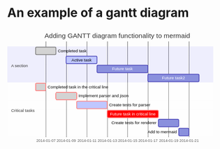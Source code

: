 # An example of a gantt diagram

<svg fill="#333" aria-labelledby="chart-title-a chart-desc-a" font-family="&quot;trebuchet ms&quot;,verdana,arial,sans-serif" font-size="16px" style="max-width:584px" viewBox="0 0 584 340">
  <g fill="none" font-family="sans-serif" font-size="10" text-anchor="middle" transform="translate(75 290)">
    <path d="M.5-255V.5h434V-255"/>
    <g stroke="#d3d3d3" opacity=".8" shape-rendering="crispEdges" transform="translate(27.5)">
      <line y2="-255" stroke="currentColor"/>
      <text y="3" fill="#333" stroke="none" dy="1em" font-family="&quot;trebuchet ms&quot;,verdana,arial,sans-serif">2014-01-07</text>
    </g>
    <g stroke="#d3d3d3" opacity=".8" shape-rendering="crispEdges" transform="translate(81.5)">
      <line y2="-255" stroke="currentColor"/>
      <text y="3" fill="#333" stroke="none" dy="1em" font-family="&quot;trebuchet ms&quot;,verdana,arial,sans-serif">2014-01-09</text>
    </g>
    <g stroke="#d3d3d3" opacity=".8" shape-rendering="crispEdges" transform="translate(136.5)">
      <line y2="-255" stroke="currentColor"/>
      <text y="3" fill="#333" stroke="none" dy="1em" font-family="&quot;trebuchet ms&quot;,verdana,arial,sans-serif">2014-01-11</text>
    </g>
    <g stroke="#d3d3d3" opacity=".8" shape-rendering="crispEdges" transform="translate(190.5)">
      <line y2="-255" stroke="currentColor"/>
      <text y="3" fill="#333" stroke="none" dy="1em" font-family="&quot;trebuchet ms&quot;,verdana,arial,sans-serif">2014-01-13</text>
    </g>
    <g stroke="#d3d3d3" opacity=".8" shape-rendering="crispEdges" transform="translate(244.5)">
      <line y2="-255" stroke="currentColor"/>
      <text y="3" fill="#333" stroke="none" dy="1em" font-family="&quot;trebuchet ms&quot;,verdana,arial,sans-serif">2014-01-15</text>
    </g>
    <g stroke="#d3d3d3" opacity=".8" shape-rendering="crispEdges" transform="translate(298.5)">
      <line y2="-255" stroke="currentColor"/>
      <text y="3" fill="#333" stroke="none" dy="1em" font-family="&quot;trebuchet ms&quot;,verdana,arial,sans-serif">2014-01-17</text>
    </g>
    <g stroke="#d3d3d3" opacity=".8" shape-rendering="crispEdges" transform="translate(353.5)">
      <line y2="-255" stroke="currentColor"/>
      <text y="3" fill="#333" stroke="none" dy="1em" font-family="&quot;trebuchet ms&quot;,verdana,arial,sans-serif">2014-01-19</text>
    </g>
    <g stroke="#d3d3d3" opacity=".8" shape-rendering="crispEdges" transform="translate(407.5)">
      <line y2="-255" stroke="currentColor"/>
      <text y="3" fill="#333" stroke="none" dy="1em" font-family="&quot;trebuchet ms&quot;,verdana,arial,sans-serif">2014-01-21</text>
    </g>
  </g>
  <rect width="546.5" height="24" y="48" fill="rgba(102,102,255,.49)" opacity=".2"/>
  <rect width="546.5" height="24" y="144" fill="#fff" opacity=".2"/>
  <rect width="546.5" height="24" y="168" fill="#fff" opacity=".2"/>
  <rect width="546.5" height="24" y="72" fill="rgba(102,102,255,.49)" opacity=".2"/>
  <rect width="546.5" height="24" y="192" fill="#fff" opacity=".2"/>
  <rect width="546.5" height="24" y="96" fill="rgba(102,102,255,.49)" opacity=".2"/>
  <rect width="546.5" height="24" y="216" fill="#fff" opacity=".2"/>
  <rect width="546.5" height="24" y="120" fill="rgba(102,102,255,.49)" opacity=".2"/>
  <rect width="546.5" height="24" y="240" fill="#fff" opacity=".2"/>
  <rect width="546.5" height="24" y="264" fill="#fff" opacity=".2"/>
  <rect width="54" height="20" x="75" y="50" fill="#d3d3d3" stroke="gray" stroke-width="2" rx="3" ry="3" transform-origin="102px 60px"/>
  <rect width="27" height="20" x="75" y="146" fill="#d3d3d3" stroke="#f88" stroke-width="2" cursor="pointer" rx="3" ry="3" shape-rendering="crispEdges" transform-origin="88.5px 156px"/>
  <rect width="55" height="20" x="129" y="170" fill="#d3d3d3" stroke="#f88" stroke-width="2" cursor="pointer" rx="3" ry="3" shape-rendering="crispEdges" transform-origin="156.5px 180px"/>
  <rect width="82" height="20" x="156" y="74" fill="#bfc7ff" stroke="#534fbc" stroke-width="2" rx="3" ry="3" transform-origin="197px 84px"/>
  <rect width="81" height="20" x="184" y="194" fill="#bfc7ff" stroke="#f88" stroke-width="2" rx="3" ry="3" transform-origin="224.5px 204px"/>
  <rect width="135" height="20" x="238" y="98" fill="#8a90dd" stroke="#534fbc" stroke-width="2" rx="3" ry="3" transform-origin="305.5px 108px"/>
  <rect width="136" height="20" x="265" y="218" fill="red" stroke="#f88" stroke-width="2" rx="3" ry="3" transform-origin="333px 228px"/>
  <rect width="136" height="20" x="373" y="122" fill="#8a90dd" stroke="#534fbc" stroke-width="2" rx="3" ry="3" transform-origin="441px 132px"/>
  <rect width="54" height="20" x="401" y="242" fill="#8a90dd" stroke="#534fbc" stroke-width="2" rx="3" ry="3" transform-origin="428px 252px"/>
  <rect width="27" height="20" x="455" y="266" fill="#8a90dd" stroke="#534fbc" stroke-width="2" rx="3" ry="3" transform-origin="468.5px 276px"/>
  <text x="134" y="63.5" fill="#000" font-family="var(--mermaid-font-family)" font-size="11" text-anchor="start">Completed task            </text>
  <text x="107" y="159.5" fill="#000" font-family="var(--mermaid-font-family)" font-size="11" text-anchor="start">Completed task in the critical line </text>
  <text x="189" y="183.5" fill="#000" font-family="var(--mermaid-font-family)" font-size="11" text-anchor="start">Implement parser and jison          </text>
  <text x="197" y="87.5" fill="#000" font-family="var(--mermaid-font-family)" font-size="11" text-anchor="middle">Active task               </text>
  <text x="270" y="207.5" fill="#000" font-family="var(--mermaid-font-family)" font-size="11" text-anchor="start">Create tests for parser             </text>
  <text x="305.5" y="111.5" fill="#fff" font-family="var(--mermaid-font-family)" font-size="11" text-anchor="middle">Future task               </text>
  <text x="333" y="231.5" fill="#fff" font-family="var(--mermaid-font-family)" font-size="11" text-anchor="middle">Future task in critical line        </text>
  <text x="441" y="135.5" fill="#fff" font-family="var(--mermaid-font-family)" font-size="11" text-anchor="middle">Future task2               </text>
  <text x="396" y="255.5" fill="#000" font-size="11" text-anchor="end">Create tests for renderer           </text>
  <text x="450" y="279.5" fill="#000" font-size="11" text-anchor="end">Add to mermaid                      </text>
  <text x="10" y="98" dy="0em" font-family="var(--mermaid-font-family)" font-size="11"><tspan x="10" alignment-baseline="central">A section</tspan></text>
  <text x="10" y="218" dy="0em" font-family="var(--mermaid-font-family)" font-size="11"><tspan x="10" alignment-baseline="central">Critical tasks</tspan></text>
  <line x1="86540" x2="86540" y1="25" y2="315" fill="none" stroke="red" stroke-width="2px"/>
  <text x="292" y="25" font-family="var(--mermaid-font-family)" font-size="18px" text-anchor="middle">Adding GANTT diagram functionality to mermaid</text>
</svg>
